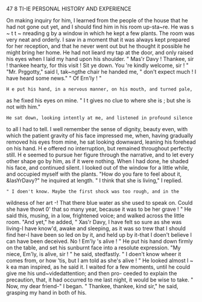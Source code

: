 47 8            TI-IE PERSONAL HISTORY AND EXPERIENCE

 On making inquiry for him, I learned from the people of the house that
 he had not gone out yet, and I should find him in his room up-sta~re.
    He was s ~ t t ~ nreading
                        g     by a window in which he kept a few plants. The
 room was very neat and orderly. I saw in a moment that it was always
 kept prepared for her reception, and that he never went out but he thought
 it possible he might bring her home. He had not lieard my tap
 at the door, and only raised his eyes when I laid my hand upon his
 shoulder.
    " Mas'r Davy ! Thankee, sir ! thankee hearty, for this visit !     Sit ye
 down. You 're kindly welcome, sir ! "
    "Mr. Prggotty," said I, tak~ngthe chair he handed me, " don't expect
 much ! I have heard some news."
    " Of Ern'ly ! "

    H e put his hand, in a nervous manner, on his mouth, and turned pale,
as he fixed his eyes on mine.
    " I t gives no clue to where she is ; but she is not with him."

    He sat down, looking intently at me, and listened in profound silence
to all I had to tell. I well remember the sense of dignity, beauty even,
with which the patient gravity of his face impressed me, when, having
gradually removed his eyes from mine, he sat looking downward, leaning
his forehead on his hand. H e offered no interruption, but remained
throughout perfectly still. H e seemed to pursue her figure through
the narrative, and to let every other shape go by him, as if it were
nothing.
    When I had done, he shaded his face, and continued silent. I looked
 out of the window for a little while, and occupied myself with the plants.
    "How do you fare to feel about it, &IasYrDavy?" he inquired at
length.
    " I think that she is living," I replied.

    " I doen't know. Maybe the first shock was too rough, and in the
wildness of her art -! That there blue water as she used to speak
on. Could she have thowt 0' that so many year, because it was to be
her grave ! "
   He said this, musing, in a low, frightened voice; and walked across
the little room.
    "And yet," he added, " Xas'r Davy, I have felt so sure as she was
living-I have know'd, awake and sleeping, as it was so trew that I should
find her-I have been so led on by it, and held up by it-that I doen't
believe I can have been deceived. No ! Em'ly 's alive ! "
   He put his hand down firmly on the table, and set his sunburnt face
into a resolute expression.
   "My niece, Em'ly, is alive, sir ! " he said, stedfastly. " I doen't know
wheer it comes from, or how 'tis, but I am told as she's alive ! "
   He looked almost l ~ k ea man inspired, as he said it. I waited for a few
moments, until he could give me his und~videdattention; and then pro-
ceeded to explain the precaution, that, it had occurred to me last night,
it would be wise to take.
   " Now, my dear friend-" I began.
   " Thankee, thankee, kind sir," he said, grasping my hand in both of his.
